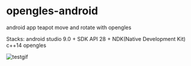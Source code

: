 # opengles-android
android app teapot move and rotate with opengles

Stacks:
android studio 9.0 + SDK API 28 + NDK(Native Development Kit)
c++14
opengles

![testgif](https://github.com/ajdxjdrnfl/opengles-android/assets/66417730/5aa54000-37f2-46e9-be0f-4b92ab1724a6)
